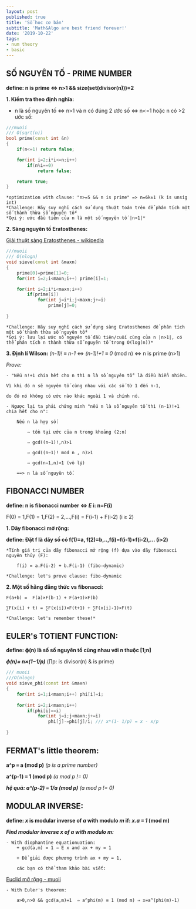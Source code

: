 ```yaml
---
layout: post
published: true
title: 'Số học cơ bản'
subtitle: 'Math&Algo are best friend forever!'
date: '2019-10-22'
tags:
- num theory
- basic
---
```


## SỐ NGUYÊN TỐ - PRIME NUMBER
	
**define: n is prime <=> n>1 && size(set(divisor(n)))=2**
	
**1. Kiểm tra theo định nghĩa:**
	
- n là số nguyên tố <=> n>1 và n có đúng 2 ước số <=> n<=1 hoặc n có >2 ước số:
	
``` c++
///muoii
/// O(sqrt(n))
bool prime(const int &n)
{
	if(n<=1) return false;

	for(int i=2;i*i<=n;i++)
		if(n%i==0)
			return false;

	return true;
}
```
	*optimization with clause: "n>=5 && n is prime" => n=6k±1 (k is unsig int)
	*Challenge: Hãy suy nghĩ cách sử dụng thuật toán trên để phân tích một số thành thừa số nguyên tố*
	*Gợi ý: ước đầu tiên của n là một số nguyên tố |n>1|*
		
**2. Sàng nguyên tố Eratosthenes:**
		
[Giải thuật sàng Eratosthenes - wikipedia](https://vi.wikipedia.org/wiki/S%C3%A0ng_Eratosthenes)
	
``` c++
///muoii
/// O(nlogn)
void sieve(const int &maxn)
{
	prime[0]=prime[1]=0;
	for(int i=2;i<maxn;i++) prime[i]=1;

	for(int i=2;i*i<maxn;i++)
		if(prime[i])
			for(int j=i*i;j<maxn;j+=i)
				prime[j]=0;
				
}
```
	*Challenge: Hãy suy nghĩ cách sử dụng sàng Eratosthenes để phân tích một số thành thừa số nguyên tố*
	*Gợi ý: lưu lại ước số nguyên tố đầu tiên/cuối cùng của n |n>1|, có thể phân tích n thành thừa số nguyên tố trong O(log(n))*
	
**3. Định lí Wilson:** *(n-1)! ≡ n-1* <=> *(n-1)!+1 ≡ 0* (mod n) <=> n is prime (n>1)
	
*Prove:*
	
	- "Nếu n!+1 chia hết cho n thì n là số nguyên tố" là điều hiển nhiên.
	
	Vì khi đó n sẽ nguyên tố cùng nhau với các số từ 1 đến n-1,
	
	do đó nó không có ước nào khác ngoài 1 và chính nó.

	- Ngược lại ta phải chứng minh "nếu n là số nguyên tố thì (n-1)!+1 chia hết cho n":
		
		Nếu n là hợp số:
		
			⇒ tồn tại ước của n trong khoảng (2;n)
				
			⇒ gcd((n−1)!,n)>1
				
			⇒ gcd((n−1)! mod n , n)>1
				
			⇒ gcd(n−1,n)>1 (vô lý)
				
		==> n là số nguyên tố.
	
## FIBONACCI NUMBER

**define: n is fibonacci number <=> *E* i: n=F(i)**

F(0) = 1,F(1) = 1,F(2) = 2,...,F(i) = F(i-1) + F(i-2) (i ≥ 2)
	
**1. Dãy fibonacci mở rộng:**
		
**define: Đặt f là dãy số có f(1)=a, f(2)=b,..,f(i)=f(i-1)+f(i-2),... (i>2)**
		
	*Tính giá trị của dãy fibonacci mở rộng (f) dựa vào dãy fibonacci nguyên thủy (F):
			
		f(i) = a.F(i-2) + b.F(i-1) (fibo-dynamic)
		
	*Challenge: let's prove clause: fibo-dynamic
		
**2. Một số hằng đẳng thức vs fibonacci:**
		
	F(a+b) =  F(a)×F(b-1) + F(a+1)×F(b)
		
	∑F(x[i] + t) = ∑F(x[i])×F(t+1) + ∑F(x[i]-1)×F(t)
		
	*Challenge: let's remember these!*
	
## EULER's TOTIENT FUNCTION:

**define: ϕ(n) là số số nguyên tố cùng nhau với n thuộc [1;n]**
	
***ϕ(n)= n×(1−1/p)*** (∏p: is divisor(n) & is prime)
	
``` c++
/// muoii
///O(nlogn)
void sieve_phi(const int &maxn)
{
	for(int i=1;i<maxn;i++) phi[i]=i;
			
	for(int i=2;i<maxn;i++)
		if(phi[i]==i)
			for(int j=i;j<maxn;j+=i)
				phi[j]-=phi[j]/i; /// x*(1- 1/p) = x - x/p
						
}	
```

## FERMAT's little theorem:

**a^p ≡ a (mod p)** *(p is a prime number)*

**a^(p-1) ≡ 1 (mod p)** *(a mod p != 0)*

***hệ quả: a^(p-2) ≡ 1/a (mod p)*** *(a mod p != 0)*


## MODULAR INVERSE:
	
**define: *x* is modular inverse of *a* with modulo *m* if: *x.a ≡ 1* (mod m)**
	
***Find modular inverse *x* of *a* with modulo *m*:***
	
	- With diophantine equationuation:	
		+ gcd(a,m) = 1 ⇒ E x and ax + my = 1
		
		+ Để giải được phương trình ax + my = 1,
		
		các bạn có thể tham khảo bài viết:
		
[Euclid mở rộng - muoii](https://muoii.github.io/2019-07-07-euclid-dynamic/)
	
	- With Euler's theorem:
		
		a>0,n>0 && gcd(a,m)=1  ⇒ a^phi(m) ≡ 1 (mod m) ⇒ x=a^(phi(m)-1)
	
